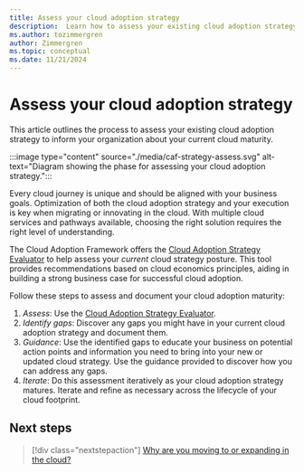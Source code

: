```yaml
---
title: Assess your cloud adoption strategy
description:  Learn how to assess your existing cloud adoption strategy to inform your organization about your current cloud maturity.
ms.author: tozimmergren
author: Zimmergren
ms.topic: conceptual
ms.date: 11/21/2024
---
```


# Assess your cloud adoption strategy

This article outlines the process to assess your existing cloud adoption strategy to inform your organization about your current cloud maturity.

:::image type="content" source="./media/caf-strategy-assess.svg" alt-text="Diagram showing the phase for assessing your cloud adoption strategy.":::

Every cloud journey is unique and should be aligned with your business goals. Optimization of both the cloud adoption strategy and your execution is key when migrating or innovating in the cloud. With multiple cloud services and pathways available, choosing the right solution requires the right level of understanding.

The Cloud Adoption Framework offers the [Cloud Adoption Strategy Evaluator](/assessments/8fefc6d5-97ac-42b3-8e97-d82701e55bab/) to help assess your *current* cloud strategy posture. This tool provides recommendations based on cloud economics principles, aiding in building a strong business case for successful cloud adoption.

Follow these steps to assess and document your cloud adoption maturity:

1. *Assess*: Use the [Cloud Adoption Strategy Evaluator](/assessments/8fefc6d5-97ac-42b3-8e97-d82701e55bab/).
1. *Identify gaps*: Discover any gaps you might have in your current cloud adoption strategy and document them.
1. *Guidance*: Use the identified gaps to educate your business on potential action points and information you need to bring into your new or updated cloud strategy. Use the guidance provided to discover how you can address any gaps.
1. *Iterate*: Do this assessment iteratively as your cloud adoption strategy matures. Iterate and refine as necessary across the lifecycle of your cloud footprint.

## Next steps

> [!div class="nextstepaction"]
> [Why are you moving to or expanding in the cloud?](motivations.md)
